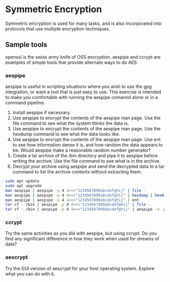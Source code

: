 # Symmetric Encryption
Symmetric encryption is used for many tasks, and is also incorporated into protocols that use multiple encryption techniques.

## Sample tools
openssl is the swiss army knife of OSS encryption. aespipe and ccrypt are examples of simple tools that provide alternate ways to do AES.

### aespipe
aespipe is useful in scripting situations where you wish to use the gpg integration, or want a tool that is just easy to use. This exercise is intended to make you comfortable with running the aespipe comannd alone or in a command pipeline.

1. Install aespipe if necessary.
1. Use aespipe to encrypt the contents of the aespipe man page. Use the file command to see what the system thinks the data is.
1. Use aespipe to encrypt the contents of the aespipe man page. Use the hexdump command to see what the data looks like.
1. Use aespipe to encrypt the contents of the aespipe man page. Use ent to see how information dense it is, and how random the data appears to be. Would aespipe make a reasonable random number generator?
1. Create a tar archive of the /bin directory and pipe it to aespipe before writing the archive. Use the file command to see what is in the archive.
1. Decrypt your archive using aespipe and send the decrypted data to a tar command to list the archive contents without extracting them.
```bash
sudo apt update
sudo apt upgrade
man aespipe | aespipe -p 4 4<<<"1234567890abcdefghij" | file -
man aespipe | aespipe -p 4 4<<<"1234567890abcdefghij" | hexdump | head -20
man aespipe | aespipe -p 4 4<<<"1234567890abcdefghij" | ent
tar cf - /bin | aespipe -p 4 4<<<"1234567890abcdefghij" | file -
tar cf - /bin | aespipe -p 4 4<<<"1234567890abcdefghij" | aespipe -d -p 4 4<<<"1234567890abcdefghij" | tar tvf -
```

### ccrypt
Try the same activities as you did with aespipe, but using ccrypt. Do you find any significant difference in how they work when used for streams of data?

### aescrypt
Try the GUI version of aescrypt for your host operating system. Explore what you can do with it.


